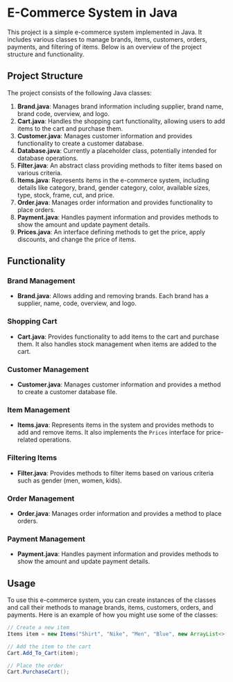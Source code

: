 # E-Commerce System in Java

This project is a simple e-commerce system implemented in Java. It includes various classes to manage brands, items, customers, orders, payments, and filtering of items. Below is an overview of the project structure and functionality.

## Project Structure

The project consists of the following Java classes:

1. **Brand.java**: Manages brand information including supplier, brand name, brand code, overview, and logo.
2. **Cart.java**: Handles the shopping cart functionality, allowing users to add items to the cart and purchase them.
3. **Customer.java**: Manages customer information and provides functionality to create a customer database.
4. **Database.java**: Currently a placeholder class, potentially intended for database operations.
5. **Filter.java**: An abstract class providing methods to filter items based on various criteria.
6. **Items.java**: Represents items in the e-commerce system, including details like category, brand, gender category, color, available sizes, type, stock, frame, cut, and price.
7. **Order.java**: Manages order information and provides functionality to place orders.
8. **Payment.java**: Handles payment information and provides methods to show the amount and update payment details.
9. **Prices.java**: An interface defining methods to get the price, apply discounts, and change the price of items.

## Functionality

### Brand Management
- **Brand.java**: Allows adding and removing brands. Each brand has a supplier, name, code, overview, and logo.

### Shopping Cart
- **Cart.java**: Provides functionality to add items to the cart and purchase them. It also handles stock management when items are added to the cart.

### Customer Management
- **Customer.java**: Manages customer information and provides a method to create a customer database file.

### Item Management
- **Items.java**: Represents items in the system and provides methods to add and remove items. It also implements the `Prices` interface for price-related operations.

### Filtering Items
- **Filter.java**: Provides methods to filter items based on various criteria such as gender (men, women, kids).

### Order Management
- **Order.java**: Manages order information and provides a method to place orders.

### Payment Management
- **Payment.java**: Handles payment information and provides methods to show the amount and update payment details.

## Usage

To use this e-commerce system, you can create instances of the classes and call their methods to manage brands, items, customers, orders, and payments. Here is an example of how you might use some of the classes:

```java
// Create a new item
Items item = new Items("Shirt", "Nike", "Men", "Blue", new ArrayList<>(), "Casual", 10, "Regular", "Slim", 29.99);

// Add the item to the cart
Cart.Add_To_Cart(item);

// Place the order
Cart.PurchaseCart();

